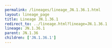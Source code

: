 ```yaml
---
permalink: /lineages/lineage_JN.1.36.1.html
layout: lineage_page
title: Lineage JN.1.36.1
redirect_to: ../lineage.html?lineage=JN.1.36.1
lineage: JN.1.36.1
parent: JN.1.36
children: ['JN.1.36.1']
---
```


